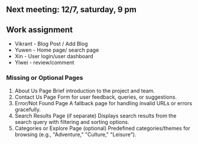 ##  Next meeting: 12/7, saturday, 9 pm


## Work assignment
- Vikrant - Blog Post / Add Blog
- Yuwen - Home page/ search page
- Xin - User login/user dashboard
- Yiwei - review/comment

### Missing or Optional Pages

1. About Us Page
    Brief introduction to the project and team.
2. Contact Us Page
    Form for user feedback, queries, or suggestions.
3. Error/Not Found Page
    A fallback page for handling invalid URLs or errors gracefully.
4. Search Results Page (if separate)
    Displays search results from the search query with filtering and sorting options.
5. Categories or Explore Page (optional)
    Predefined categories/themes for browsing (e.g., "Adventure," "Culture," "Leisure").